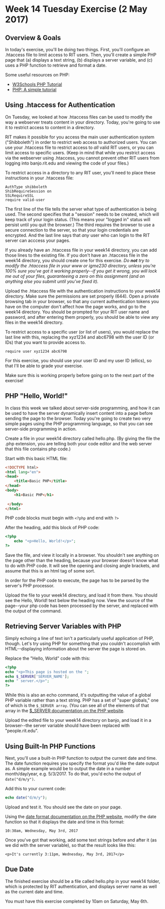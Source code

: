 # Week 14 Tuesday Exercise (2 May 2017)

## Overview & Goals

In today's exercise, you'll be doing two things. First, you'll configure an .htaccess file to limit access to RIT users. Then, you'll create a simple PHP page that (a) displays a text string, (b) displays a server variable, and (c) uses a PHP function to retrieve and format a date.  

Some useful resources on PHP:
* [W3Schools PHP Tutorial](https://www.w3schools.com/php/php_intro.asp)
* [PHP: A simple tutorial](http://php.net/manual/en/tutorial.php) 


## Using .htaccess for Authentication

On Tuesday, we looked at how .htaccess files can be used to modify the way a webserver treats content in your directory. Today, you're going to use it to restrict access to content in a directory. 

RIT makes it possible for you access the main user authentication system ("Shibboleth") in order to restrict web access to authorized users. You can use your .htaccess file to restrict access to *all* valid RIT users, or you can limit access to specific users. (Keep in mind that while you restrict access via the webserver using .htaccess, you cannot prevent other RIT users from logging into banjo.rit.edu and viewing the code of your files.)

To restrict access in a directory to any RIT user, you'll need to place these instructions in your .htaccess file:

```
AuthType shibboleth
ShibRequireSession on
SSLRequireSSL
require valid-user
```

The first line of the file tells the server what type of authentication is being used. The second specifies that a "session" needs to be created, which will keep track of your login status. (This means your "logged in" status will persist until you quit the browser.) The third requires the browser to use a secure connection to the server, so that your login credentials are encrypted. And the last line says that *any* user who can login to the RIT server can acccess your pages. 

If you already have an .htaccess file in your week14 directory, you can add those lines to the existing file. If you don't have an .htaccess file in the week14 directory, you should create one for this exercise. *Do ***not*** try to modify the .htaccess file in your www or igme230 directory, unless you're 100% sure you've got it working properly--if you get it wrong, you will lock me out of your files, guaranteeing a zero on this assignment (and on anything else you submit until you've fixed it).*

Upload the .htaccess file with the authentication instructions to your week14 directory. Make sure the permissions are set properly (644). Open a private browsing tab in your browser, so that any current authentication tokens you have on the computer don't affect how the page works, and go to the week14 directory. You should be prompted for your RIT user name and password, and after entering them properly, you should be able to view any files in the week14 directory. 

To restrict access to a specific user (or list of users), you would replace the last line with this, replacing the xyz1234 and abc6798 with the user ID (or IDs) that you want to provide access to.

```
require user xyz1234 abc6798
```
For this exercise, you should use your user ID and my user ID (ellics), so that I'll be able to grade your exercise.

Make sure this is working properly before going on to the next part of the exercise!

## PHP "Hello, World!"

In class this week we talked about server-side programming, and how it can be used to have the server dynamically insert content into a page before sending the page to the browser. Today you're going to create two very simple pages using the PHP programming language, so that you can see server-side programming in action. 

Create a file in your week14 directory called hello.php. (By giving the file the .php extension, you are telling both your code editor and the web server that this file contains php code.) 

Start with this basic HTML file: 
```html
<!DOCTYPE html>
<html lang="en">
<head>
    <title>Basic PHP</title>
</head>
<body>
    <h1>Basic PHP</h1>
 
 </body>
</html>
```

PHP code blocks must begin with `<?php` and end with `?>`

After the heading, add this block of PHP code:

```php
<?php 
    echo "<p>Hello, World!</p>"; 
?> 
```

Save the file, and view it locally in a browser. You shouldn't see anything on the page other than the heading, because your browser doesn't know what to do with PHP code. It will see the opening and closing angle brackets, and assume that this is an html tag of some sort. 

In order for the PHP code to execute, the page has to be parsed by the server's PHP processor. 

Upload the file to your week14 directory, and load it from there. You should see the Hello, World! text below the heading now. View the source of the page--your php code has been processed by the server, and replaced with the output of the command. 

## Retrieving Server Variables with PHP

Simply echoing a line of text isn't a particularly useful application of PHP, though. Let's try using PHP for something that you couldn't accomplish with HTML--displaying information about the server the page is stored on. 

Replace the "Hello, World" code with this:

```php
<?php
echo "<p>This page is hosted on the ";
echo $_SERVER['SERVER_NAME'];
echo " server.</p>";
?>
```

While this is also an echo command, it's outputting the value of a global PHP variable rather than a text string. PHP has a set of "super globals," one of which is the `$_SERVER array`. (You can see all of the elements of that array in the [$_SERVER documentation on the PHP website](http://php.net/manual/en/reserved.variables.server.php).

Upload the edited file to your week14 directory on banjo, and load it in a browser--the server variable should have been replaced with "people.rit.edu". 

## Using Built-In PHP Functions

Next, you'll use a built-in PHP function to output the current date and time. The date function requires you specify the format you'd like the date output as. A simple example would be to output the date in a number month/day/year, e.g. 5/3/2017. To do that, you'd echo the output of `date("d/m/y")`. 

Add this to your current code:

```php
echo date("d/m/y");
```

Upload and test it. You should see the date on your page. 

Using the [date format documentation on the PHP website](http://php.net/manual/en/function.date.php), modify the date function so that it displays the date and time in this format:

`10:30am, Wednesday, May 3rd, 2017`

Once you've got that working, add some text strings before and after it (as we did with the server variable), so that the result looks like this:

`<p>It's currently 3:11pm, Wednesday, May 3rd, 2017</p>`


## Due Date
The finished exercise should be a file called hello.php in your week14 folder, which is protected by RIT authentication, and displays server name as well as the current date and time.

You must have this exercise completed by 10am on Saturday, May 6th. 
